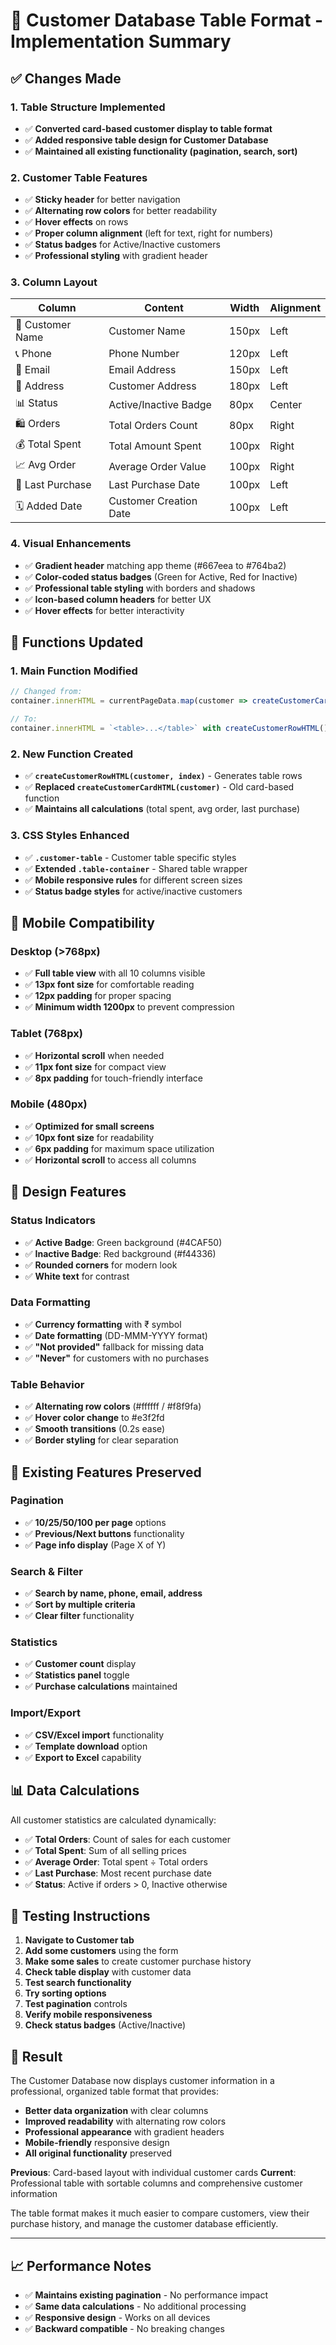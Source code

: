 # 👥 Customer Database Table Format - Implementation Summary

## ✅ **Changes Made**

### 1. **Table Structure Implemented**
- ✅ **Converted card-based customer display to table format**
- ✅ **Added responsive table design for Customer Database**
- ✅ **Maintained all existing functionality (pagination, search, sort)**

### 2. **Customer Table Features**
- ✅ **Sticky header** for better navigation
- ✅ **Alternating row colors** for better readability
- ✅ **Hover effects** on rows
- ✅ **Proper column alignment** (left for text, right for numbers)
- ✅ **Status badges** for Active/Inactive customers
- ✅ **Professional styling** with gradient header

### 3. **Column Layout**
| Column | Content | Width | Alignment |
|--------|---------|-------|-----------|
| 👤 Customer Name | Customer Name | 150px | Left |
| 📞 Phone | Phone Number | 120px | Left |
| 📧 Email | Email Address | 150px | Left |
| 📍 Address | Customer Address | 180px | Left |
| 📊 Status | Active/Inactive Badge | 80px | Center |
| 🛍️ Orders | Total Orders Count | 80px | Right |
| 💰 Total Spent | Total Amount Spent | 100px | Right |
| 📈 Avg Order | Average Order Value | 100px | Right |
| 📅 Last Purchase | Last Purchase Date | 100px | Left |
| 🗓️ Added Date | Customer Creation Date | 100px | Left |

### 4. **Visual Enhancements**
- ✅ **Gradient header** matching app theme (#667eea to #764ba2)
- ✅ **Color-coded status badges** (Green for Active, Red for Inactive)
- ✅ **Professional table styling** with borders and shadows
- ✅ **Icon-based column headers** for better UX
- ✅ **Hover effects** for better interactivity

## 🔧 **Functions Updated**

### 1. **Main Function Modified**
```javascript
// Changed from:
container.innerHTML = currentPageData.map(customer => createCustomerCardHTML(customer)).join('');

// To:
container.innerHTML = `<table>...</table>` with createCustomerRowHTML()
```

### 2. **New Function Created**
- ✅ **`createCustomerRowHTML(customer, index)`** - Generates table rows
- ✅ **Replaced `createCustomerCardHTML(customer)`** - Old card-based function
- ✅ **Maintains all calculations** (total spent, avg order, last purchase)

### 3. **CSS Styles Enhanced**
- ✅ **`.customer-table`** - Customer table specific styles
- ✅ **Extended `.table-container`** - Shared table wrapper
- ✅ **Mobile responsive rules** for different screen sizes
- ✅ **Status badge styles** for active/inactive customers

## 📱 **Mobile Compatibility**

### Desktop (>768px)
- ✅ **Full table view** with all 10 columns visible
- ✅ **13px font size** for comfortable reading
- ✅ **12px padding** for proper spacing
- ✅ **Minimum width 1200px** to prevent compression

### Tablet (768px)
- ✅ **Horizontal scroll** when needed
- ✅ **11px font size** for compact view
- ✅ **8px padding** for touch-friendly interface

### Mobile (480px)
- ✅ **Optimized for small screens**
- ✅ **10px font size** for readability
- ✅ **6px padding** for maximum space utilization
- ✅ **Horizontal scroll** to access all columns

## 🎨 **Design Features**

### Status Indicators
- ✅ **Active Badge**: Green background (#4CAF50)
- ✅ **Inactive Badge**: Red background (#f44336)
- ✅ **Rounded corners** for modern look
- ✅ **White text** for contrast

### Data Formatting
- ✅ **Currency formatting** with ₹ symbol
- ✅ **Date formatting** (DD-MMM-YYYY format)
- ✅ **"Not provided"** fallback for missing data
- ✅ **"Never"** for customers with no purchases

### Table Behavior
- ✅ **Alternating row colors** (#ffffff / #f8f9fa)
- ✅ **Hover color change** to #e3f2fd
- ✅ **Smooth transitions** (0.2s ease)
- ✅ **Border styling** for clear separation

## 🚀 **Existing Features Preserved**

### Pagination
- ✅ **10/25/50/100 per page** options
- ✅ **Previous/Next buttons** functionality
- ✅ **Page info display** (Page X of Y)

### Search & Filter
- ✅ **Search by name, phone, email, address**
- ✅ **Sort by multiple criteria**
- ✅ **Clear filter** functionality

### Statistics
- ✅ **Customer count** display
- ✅ **Statistics panel** toggle
- ✅ **Purchase calculations** maintained

### Import/Export
- ✅ **CSV/Excel import** functionality
- ✅ **Template download** option
- ✅ **Export to Excel** capability

## 📊 **Data Calculations**

All customer statistics are calculated dynamically:
- ✅ **Total Orders**: Count of sales for each customer
- ✅ **Total Spent**: Sum of all selling prices
- ✅ **Average Order**: Total spent ÷ Total orders
- ✅ **Last Purchase**: Most recent purchase date
- ✅ **Status**: Active if orders > 0, Inactive otherwise

## 🔧 **Testing Instructions**

1. **Navigate to Customer tab**
2. **Add some customers** using the form
3. **Make some sales** to create customer purchase history
4. **Check table display** with customer data
5. **Test search functionality** 
6. **Try sorting options**
7. **Test pagination** controls
8. **Verify mobile responsiveness**
9. **Check status badges** (Active/Inactive)

## 🎯 **Result**

The Customer Database now displays customer information in a professional, organized table format that provides:

- **Better data organization** with clear columns
- **Improved readability** with alternating row colors
- **Professional appearance** with gradient headers
- **Mobile-friendly** responsive design
- **All original functionality** preserved

**Previous**: Card-based layout with individual customer cards
**Current**: Professional table with sortable columns and comprehensive customer information

The table format makes it much easier to compare customers, view their purchase history, and manage the customer database efficiently.

---

## 📈 **Performance Notes**

- ✅ **Maintains existing pagination** - No performance impact
- ✅ **Same data calculations** - No additional processing
- ✅ **Responsive design** - Works on all devices
- ✅ **Backward compatible** - No breaking changes
